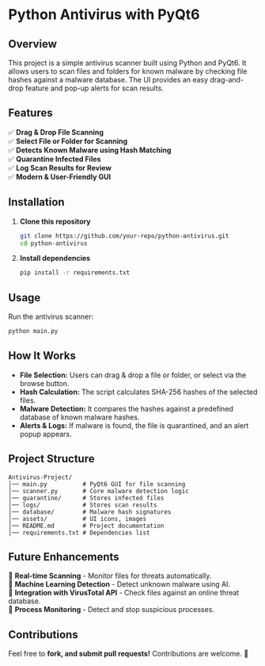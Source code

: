 # Python Antivirus with PyQt6

## Overview
This project is a simple antivirus scanner built using Python and PyQt6. It allows users to scan files and folders for known malware by checking file hashes against a malware database. The UI provides an easy drag-and-drop feature and pop-up alerts for scan results.

## Features
✅ **Drag & Drop File Scanning**  
✅ **Select File or Folder for Scanning**  
✅ **Detects Known Malware using Hash Matching**  
✅ **Quarantine Infected Files**  
✅ **Log Scan Results for Review**  
✅ **Modern & User-Friendly GUI**  

## Installation
1. **Clone this repository**
   ```bash
   git clone https://github.com/your-repo/python-antivirus.git
   cd python-antivirus
   ```

2. **Install dependencies**
   ```bash
   pip install -r requirements.txt
   ```

## Usage
Run the antivirus scanner:
```bash
python main.py
```

## How It Works
- **File Selection:** Users can drag & drop a file or folder, or select via the browse button.
- **Hash Calculation:** The script calculates SHA-256 hashes of the selected files.
- **Malware Detection:** It compares the hashes against a predefined database of known malware hashes.
- **Alerts & Logs:** If malware is found, the file is quarantined, and an alert popup appears.

## Project Structure
```
Antivirus-Project/
│── main.py          # PyQt6 GUI for file scanning
│── scanner.py       # Core malware detection logic
│── quarantine/      # Stores infected files
│── logs/            # Stores scan results
│── database/        # Malware hash signatures
│── assets/          # UI icons, images
│── README.md        # Project documentation
│── requirements.txt # Dependencies list
```

## Future Enhancements
🔹 **Real-time Scanning** - Monitor files for threats automatically.  
🔹 **Machine Learning Detection** - Detect unknown malware using AI.  
🔹 **Integration with VirusTotal API** - Check files against an online threat database.  
🔹 **Process Monitoring** - Detect and stop suspicious processes.  

## Contributions
Feel free to **fork, and submit pull requests!** Contributions are welcome. 🚀


